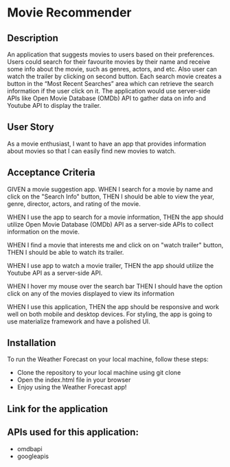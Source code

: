 # Movie Recommender 

## Description
An application that suggests movies to users based on their preferences. Users could search for their favourite movies by their name and receive some info about the movie, such as genres, actors, and etc. Also user can watch the trailer by clicking on second button. Each search movie creates a button in the “Most Recent Searches” area which can retrieve the search information if the user click on it. The application would use server-side APIs like Open Movie Database (OMDb) API to gather data on info and Youtube API to display the trailer.


## User Story
As a movie enthusiast,
I want to have an app that provides information about movies
so that I can easily find new movies to watch.

## Acceptance Criteria
GIVEN a movie suggestion app.
WHEN I search for a movie by name and click on the "Search Info" button,
THEN I should be able to view the year, genre, director, actors, and rating of the movie.

WHEN I use the app to search for a movie information,
THEN the app should utilize Open Movie Database (OMDb) API as a server-side APIs to collect information on the movie.

WHEN I find a movie that interests me and click on on "watch trailer" button,
THEN I should be able to watch its trailer.

WHEN I use app to watch a movie trailer,
THEN the app should utilize the Youtube API as a server-side API.

WHEN I hover my mouse over the search bar
THEN I should have the option click on any of the movies displayed to view its information

WHEN I use this application,
THEN the app should be responsive and work well on both mobile and desktop devices. For styling, the app is going to use materialize framework and have a polished UI.



## Installation
To run the Weather Forecast on your local machine, follow these steps:

- Clone the repository to your local machine using git clone
- Open the index.html file in your browser
- Enjoy using the Weather Forecast app!

## Link for the application

## APIs used for this application:
- omdbapi
- googleapis







 
